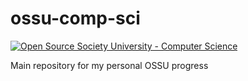 # ossu-comp-sci
[![Open Source Society University - Computer Science](https://img.shields.io/badge/OSSU-computer--science-blue.svg)](https://github.com/open-source-society/computer-science)

Main repository for my personal OSSU progress
